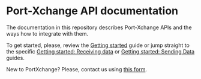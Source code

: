# Port-Xchange API documentation

The documentation in this repository describes Port-Xchange APIs and the ways how to integrate with them.

To get started, please, review the [Getting started](/index.md) guide or 
jump straight to the specific [Getting started: Receiving data](/receiving-data/index.md) or [Getting started: Sending Data](/sending-data/index.md) guides.

New to PortXchange? Please, contact us using [this form](https://port-xchange.com/contact/).
